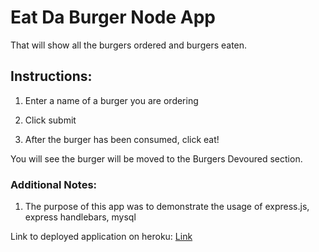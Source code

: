 # Eat Da Burger Node App

That will show all the burgers ordered and burgers eaten.

## Instructions:

1. Enter a name of a burger you are ordering

1. Click submit

1. After the burger has been consumed, click eat!

You will see the burger will be moved to the Burgers Devoured section.


### Additional Notes:
1. The purpose of this app was to demonstrate the usage of express.js, express handlebars, mysql

Link to deployed application on heroku: [Link](https://dry-dusk-84895.herokuapp.com/)